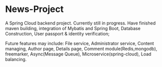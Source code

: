 # News-Project
A Spring Cloud backend project. Currently still in progress.
Have finished maven building, integration of Mybatis and Spring Boot, Database Construction,  User passport & identity verification;


Future features may include: 
File service, Administrator service, Content managing, Author page, Details page, 
Comment module(Redis,mongodb), freemarker, Async(Message Queue), Microservice(spring-cloud), Load balancing.
